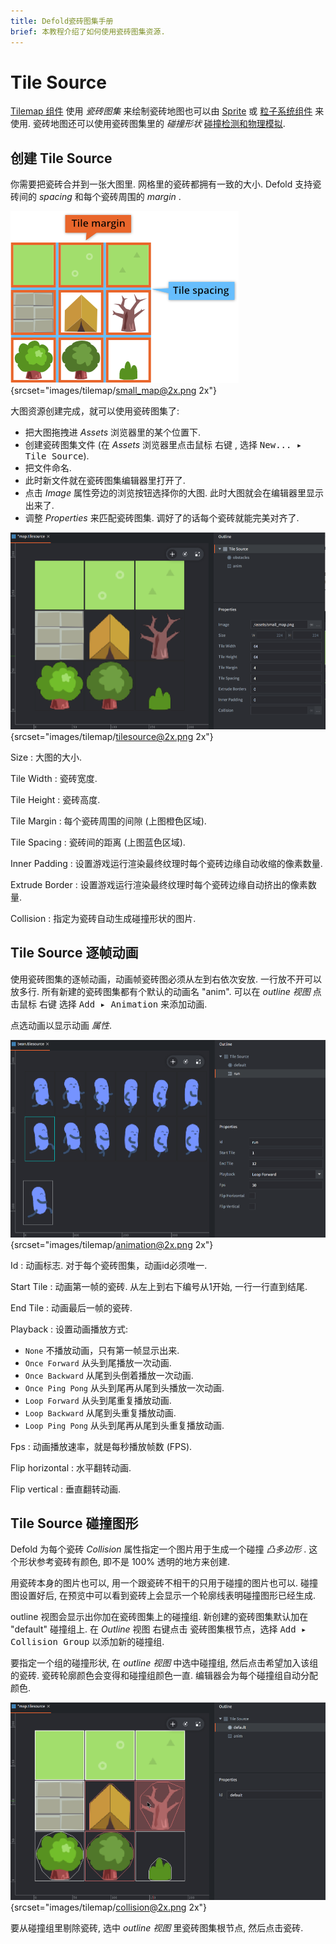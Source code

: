 ```yaml
---
title: Defold瓷砖图集手册
brief: 本教程介绍了如何使用瓷砖图集资源.
---
```


# Tile Source

[Tilemap 组件](/manuals/tilemap) 使用 *瓷砖图集* 来绘制瓷砖地图也可以由 [Sprite](/manuals/sprite) 或 [粒子系统组件](/manuals/particlefx) 来使用. 瓷砖地图还可以使用瓷砖图集里的 *碰撞形状*  [碰撞检测和物理模拟](/manuals/physics).

## 创建 Tile Source

你需要把瓷砖合并到一张大图里. 网格里的瓷砖都拥有一致的大小. Defold 支持瓷砖间的 _spacing_  和每个瓷砖周围的 _margin_ .

![瓷砖图集](images/tilemap/small_map.png){srcset="images/tilemap/small_map@2x.png 2x"}

大图资源创建完成，就可以使用瓷砖图集了:

- 把大图拖拽进 *Assets* 浏览器里的某个位置下.
- 创建瓷砖图集文件 (在 *Assets* 浏览器里点击鼠标 <kbd>右键</kbd> , 选择 <kbd>New... ▸ Tile Source</kbd>).
- 把文件命名.
- 此时新文件就在瓷砖图集编辑器里打开了.
- 点击 *Image* 属性旁边的浏览按钮选择你的大图. 此时大图就会在编辑器里显示出来了.
- 调整 *Properties* 来匹配瓷砖图集. 调好了的话每个瓷砖就能完美对齐了.

![创建瓷砖图集](images/tilemap/tilesource.png){srcset="images/tilemap/tilesource@2x.png 2x"}

Size
: 大图的大小.

Tile Width
: 瓷砖宽度.

Tile Height
: 瓷砖高度.

Tile Margin
: 每个瓷砖周围的间隙 (上图橙色区域).

Tile Spacing
: 瓷砖间的距离 (上图蓝色区域).

Inner Padding
: 设置游戏运行渲染最终纹理时每个瓷砖边缘自动收缩的像素数量.

Extrude Border
: 设置游戏运行渲染最终纹理时每个瓷砖边缘自动挤出的像素数量.

Collision
: 指定为瓷砖自动生成碰撞形状的图片.

## Tile Source 逐帧动画

使用瓷砖图集的逐帧动画，动画帧瓷砖图必须从左到右依次安放. 一行放不开可以放多行. 所有新建的瓷砖图集都有个默认的动画名 "anim". 可以在 *outline 视图* 点击鼠标 <kbd>右键</kbd> 选择 <kbd>Add ▸ Animation</kbd> 来添加动画.

点选动画以显示动画 *属性*.

![Tile Source animation](images/tilemap/animation.png){srcset="images/tilemap/animation@2x.png 2x"}

Id
: 动画标志. 对于每个瓷砖图集，动画id必须唯一.

Start Tile
: 动画第一帧的瓷砖. 从左上到右下编号从1开始, 一行一行直到结尾.

End Tile
: 动画最后一帧的瓷砖.

Playback
: 设置动画播放方式:

  - `None` 不播放动画，只有第一帧显示出来.
  - `Once Forward` 从头到尾播放一次动画.
  - `Once Backward` 从尾到头倒着播放一次动画.
  - `Once Ping Pong` 从头到尾再从尾到头播放一次动画.
  - `Loop Forward` 从头到尾重复播放动画.
  - `Loop Backward` 从尾到头重复播放动画.
  - `Loop Ping Pong` 从头到尾再从尾到头重复播放动画.

Fps
: 动画播放速率，就是每秒播放帧数 (FPS).

Flip horizontal
: 水平翻转动画.

Flip vertical
: 垂直翻转动画.

## Tile Source 碰撞图形

Defold 为每个瓷砖 *Collision* 属性指定一个图片用于生成一个碰撞 _凸多边形_ . 这个形状参考瓷砖有颜色, 即不是 100% 透明的地方来创建.

用瓷砖本身的图片也可以, 用一个跟瓷砖不相干的只用于碰撞的图片也可以. 碰撞图设置好后, 在预览中可以看到瓷砖上会显示一个轮廓线表明碰撞图形已经生成.

outline 视图会显示出你加在瓷砖图集上的碰撞组. 新创建的瓷砖图集默认加在 "default" 碰撞组上. 在 *Outline* 视图 <kbd>右键点击</kbd> 瓷砖图集根节点，选择 <kbd>Add ▸ Collision Group</kbd> 以添加新的碰撞组.

要指定一个组的碰撞形状, 在 *outline 视图* 中选中碰撞组, 然后点击希望加入该组的瓷砖. 瓷砖轮廓颜色会变得和碰撞组颜色一直. 编辑器会为每个碰撞组自动分配颜色.

![碰撞形状](images/tilemap/collision.png){srcset="images/tilemap/collision@2x.png 2x"}

要从碰撞组里剔除瓷砖, 选中 *outline 视图* 里瓷砖图集根节点, 然后点击瓷砖.
